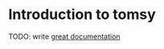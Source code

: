 # Introduction to tomsy

TODO: write [great documentation](http://jacobian.org/writing/what-to-write/)
